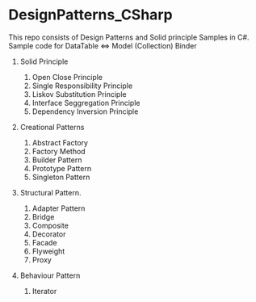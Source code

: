 # DesignPatterns_CSharp
This repo consists of Design Patterns and Solid principle Samples in C#. 
Sample code for DataTable <=> Model (Collection) Binder

1. Solid Principle
    1. Open Close Principle
    2. Single Responsibility Principle
    3. Liskov Substitution Principle
    4. Interface Seggregation Principle
    5. Dependency Inversion Principle
       
2. Creational Patterns
   1. Abstract Factory
   2. Factory Method
   3. Builder Pattern
   4. Prototype Pattern
   5. Singleton Pattern

3. Structural Pattern.
   1. Adapter Pattern
   2. Bridge
   3. Composite
   4. Decorator
   5. Facade
   6. Flyweight
   7. Proxy

4. Behaviour Pattern
   1. Iterator
  
   
   

